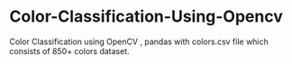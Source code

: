 # Color-Classification-Using-Opencv
Color Classification using OpenCV , pandas with colors.csv file which consists of 850+ colors dataset.
